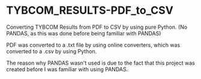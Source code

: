 # TYBCOM_RESULTS-PDF_to_CSV
Converting TYBCOM Results from PDF to CSV by using pure Python. (No PANDAS, as this was done before being familiar with PANDAS)

PDF was converted to a .txt file by using online converters, which was converted to a .csv by using Python.

The reason why PANDAS wasn't used is due to the fact that this project was created before I was familiar with using PANDAS.
